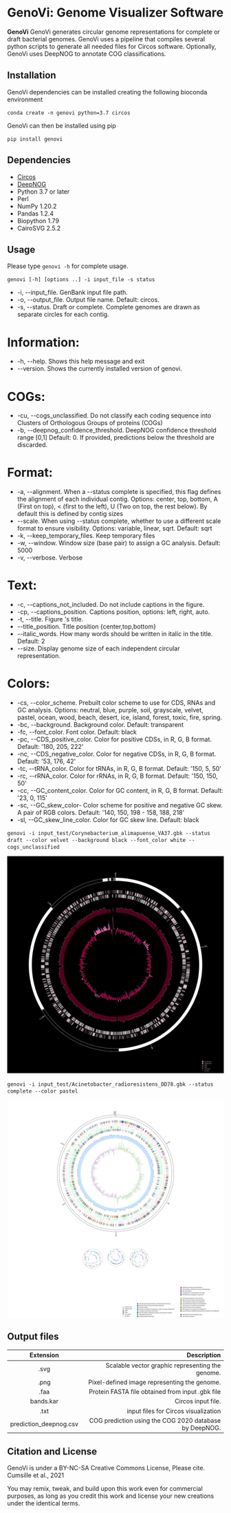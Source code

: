 # GenoVi: Genome Visualizer Software

**GenoVi** GenoVi generates circular genome representations for complete or draft bacterial genomes. GenoVi uses a pipeline that compiles several python scripts to generate all needed files for Circos software. Optionally, GenoVi uses DeepNOG to annotate COG classifications.

## Installation

GenoVi dependencies can be installed creating the following bioconda environment

```
conda create -n genovi python=3.7 circos 
```

GenoVi can then be installed using pip

```
pip install genovi 
```

 
## Dependencies
* [Circos](http://www.circos.ca/software/ "Circos")
* [DeepNOG](https://github.com/univieCUBE/deepnog "DeepNOG")
* Python 3.7 or later
* Perl
* NumPy 1.20.2
* Pandas 1.2.4 
* Biopython 1.79
* CairoSVG 2.5.2 

## Usage

Please type `genovi -h` for complete usage. 

```
genovi [-h] [options ..] -i input_file -s status
```

* -i, --input_file. GenBank input file path.
* -o, --output_file.  Output file name. Default: circos.
* -s, --status. Draft or complete. Complete genomes are drawn as separate circles for each contig.

# Information:
* -h, --help. Shows this help message and exit
* --version. Shows the currently installed version of genovi.

# COGs:
* -cu, --cogs_unclassified. Do not classify each coding sequence into Clusters of Orthologous Groups of proteins (COGs)
* -b, --deepnog_confidence_threshold. DeepNOG confidence threshold range [0,1] Default: 0. If provided, predictions below the threshold are discarded.

# Format:
* -a, --alignment. When a --status complete is specified, this flag defines the alignment of each individual contig. Options: center, top, bottom, A (First on top), < (first to the left), U (Two on top, the rest below). By default this is defined by contig sizes
* --scale. When using --status complete, whether to use a different scale format to ensure visibility. Options: variable, linear, sqrt. Default: sqrt
* -k, --keep_temporary_files. Keep temporary files
* -w, --window. Window size (base pair) to assign a GC analysis. Default: 5000
* -v, --verbose. Verbose

# Text:
* -c, --captions_not_included.  Do not include captions in the figure.
* -cp, --captions_position. Captions position, options: left, right, auto.
* -t, --title. Figure 's title.
* --title_position. Title position {center,top,bottom}
* --italic_words. How many words should be written in italic in the title. Default: 2
* --size. Display genome size of each independent circular representation.

# Colors:
* -cs, --color_scheme. Prebuilt color scheme to use for CDS, RNAs and GC analysis. Options: neutral, blue, purple, soil, grayscale, velvet, pastel, ocean, wood, beach, desert, ice, island, forest, toxic, fire, spring.
* -bc, --background. Background color. Default: transparent
* -fc, --font_color. Font color. Default: black
* -pc, --CDS_positive_color. Color for positive CDSs, in R, G, B format. Default: '180, 205, 222'
* -nc, --CDS_negative_color. Color for negative CDSs, in R, G, B format. Default: '53, 176, 42'
* -tc, --tRNA_color. Color for tRNAs, in R, G, B format. Default: '150, 5, 50'
* -rc, --rRNA_color. Color for rRNAs, in R, G, B format. Default: '150, 150, 50'
* -cc, --GC_content_color. Color for GC content, in R, G, B format. Default: '23, 0, 115'
* -sc, --GC_skew_color- Color scheme for positive and negative GC skew. A pair of RGB colors. Default: '140, 150, 198 - 158, 188, 218'
* -sl, --GC_skew_line_color. Color for GC skew line. Default: black








```
genovi -i input_test/Corynebacterium_alimapuense_VA37.gbk --status draft --color velvet --background black --font_color white --cogs_unclassified
```
![Corynebacterium alimapuense VA37](output_test/Corynebacterium_alimapuense_VA37-no_cogs.svg "Corynebacterium_alimapuense_VA37")
```
genovi -i input_test/Acinetobacter_radioresistens_DD78.gbk --status complete --color pastel
```
![Acinetobacter radioresistens DD78](output_test/Acinetobacter_radioresistens_DD78.svg "Acinetobacter_radioresistens_DD78")


## Output files 
| Extension| Description|
| :-------------: |-------------:|
| .svg     |Scalable vector graphic representing the genome.|
| .png     |Pixel-defined image representing the genome.|
| .faa     |Protein FASTA file obtained from input .gbk file|
| bands.kar      | Circos input file.|
| .txt | input files for Circos visualization|
| prediction_deepnog.csv | COG prediction using the COG 2020 database by DeepNOG.|


## Citation and License

GenoVi is under a BY-NC-SA Creative Commons License, Please cite.
Cumsille et al., 2021 

You may remix, tweak, and build upon this work even for commercial purposes, as long as you credit this work and license your new creations under the identical terms. 
